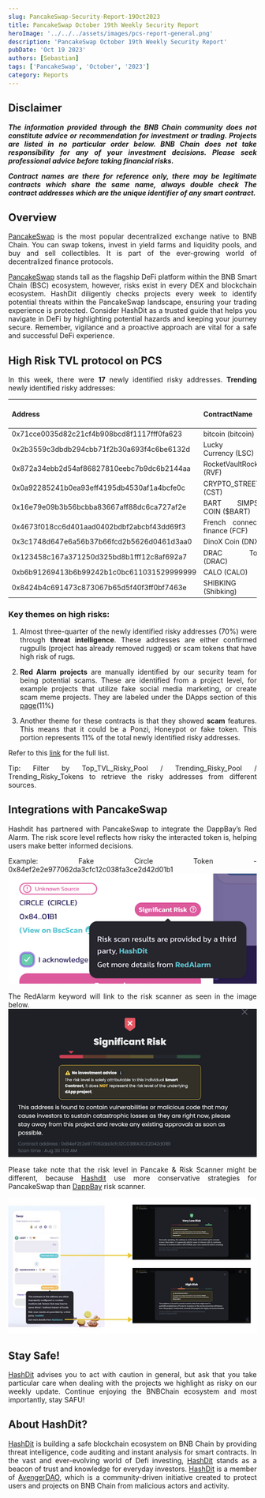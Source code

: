 ```yaml
---
slug: PancakeSwap-Security-Report-19Oct2023
title: PancakeSwap October 19th Weekly Security Report
heroImage: '../../../assets/images/pcs-report-general.png'
description: 'PancakeSwap October 19th Weekly Security Report'
pubDate: 'Oct 19 2023'
authors: [Sebastian]
tags: ['PancakeSwap', 'October', '2023']
category: Reports
---
```

<div align="justify">

## Disclaimer 


***The information provided through the BNB Chain community does not constitute advice or recommendation for investment or trading. Projects are listed in no particular order below. BNB Chain does not take responsibility for any of your investment decisions. Please seek professional advice before taking financial risks.***

***Contract names are there for reference only, there may be legitimate contracts which share the same name, always double check The contract addresses which are the unique identifier of any smart contract.***

## Overview
[PancakeSwap](https://pancakeswap.finance/) is the most popular decentralized exchange native to BNB Chain. You can swap tokens, invest in yield farms and liquidity pools, and buy and sell collectibles. It is part of the ever-growing world of decentralized finance protocols. 

[PancakeSwap](https://pancakeswap.finance/) stands tall as the flagship DeFi platform within the BNB Smart Chain (BSC) ecosystem, however, risks exist in every DEX and blockchain ecosystem. HashDit diligently checks projects every week to identify potential threats within the PancakeSwap landscape, ensuring your trading experience is protected. Consider HashDit as a trusted guide that helps you navigate in DeFi by highlighting potential hazards and keeping your journey secure. Remember, vigilance and a proactive approach are vital for a safe and successful DeFi experience.

## High Risk TVL protocol on PCS

In this week, there were **17** newly identified risky addresses.
**Trending** newly identified risky addresses: 

| Address      | 	ContractName |	Weekly Active Transactions |
| ----------- | 	----------- |	----------- |
|0x71cce0035d82c21cf4b908bcd8f1117fff0fa623|	bitcoin (bitcoin)|	427|
|0x2b3559c3dbdb294cbb71f2b30a693f4c6be6132d|	Lucky star Currency (LSC)|	350|
|0x872a34ebb2d54af86827810eebc7b9dc6b2144aa|	RocketVaultRocketX (RVF)|	215|
|0x0a92285241b0ea93eff4195db4530af1a4bcfe0c|	CRYPTO_STREET (CST)|	179|
|0x16e79e09b3b56bcbba83667aff88dc6ca727af2e|	BART SIMPSON COIN ($BART)|	162|
|0x4673f018cc6d401aad0402bdbf2abcbf43dd69f3|	French connection finance (FCF)|	100|
|0x3c1748d647e6a56b37b66fcd2b5626d0461d3aa0|	DinoX Coin (DNXC)|	23|
|0x123458c167a371250d325bd8b1fff12c8af692a7|	DRAC Token (DRAC)|	17|
|0xb6b91269413b6b99242b1c0bc611031529999999|	CALO (CALO)|	15|
|0x8424b4c691473c873067b65d5f40f3ff0bf7463e|	SHIBKING INU (Shibking)|	9|

### Key themes on high risks:

1. Almost three-quarter of the newly identified risky addresses (70%) were through **threat intelligence**. These addresses are either confirmed rugpulls (project has already removed rugged) or scam tokens that have high risk of rugs. 

2. **Red Alarm projects** are manually identified by our security team for being potential scams. These are identified from a project level, for example projects that utilize fake social media marketing, or create scam meme projects. They are labeled under the DApps section of this [page](https://dappbay.bnbchain.org/red-alarm)(11%)

3. Another theme for these contracts is that they showed **scam** features. This means that it could be a Ponzi, Honeypot or fake token. This portion represents 11% of the total newly identified risky addresses.

Refer to this [link](https://github.com/hashdit/hashdit/blob/main/gitbook_source_code/data/10192023_most_popular_risky_address.csv) for the full list.

Tip: Filter by Top_TVL_Risky_Pool / Trending_Risky_Pool / Trending_Risky_Tokens to retrieve the risky addresses from different sources.

## Integrations with PancakeSwap
Hashdit has partnered with PancakeSwap to integrate the DappBay’s Red Alarm. The risk score level reflects how risky the interacted token is, helping users make better informed decisions.


Example: Fake Circle Token - 0x84ef2e2e977062da3cfc12c038fa3ce2d42d01b1
![IMG-1](../2023-08-31/1.png)

The RedAlarm keyword will link to the risk scanner as seen in the image below.
![IMG-2](../2023-08-31/2.png)

Please take note that the risk level in Pancake & Risk Scanner might be different, because [Hashdit](https://www.hashdit.io/en) use more conservative strategies for PancakeSwap than [DappBay](https://dappbay.bnbchain.org/) risk scanner.

![IMG-3](../2023-08-31/3.jpeg)

## Stay Safe!
[HashDit](https://www.hashdit.io/en) advises you to act with caution in general, but ask that you take particular care when dealing with the projects we highlight as risky on our weekly update. Continue enjoying the BNBChain ecosystem and most importantly, stay SAFU!

## About HashDit?
[HashDit](https://www.hashdit.io/en) is building a safe blockchain ecosystem on BNB Chain by providing threat intelligence, code auditing and instant analysis for smart contracts. In the vast and ever-evolving world of Defi investing, [HashDit](https://www.hashdit.io/en) stands as a beacon of trust and knowledge for everyday investors.  [HashDit](https://www.hashdit.io/en) is a member of [AvengerDAO](https://www.bnbchain.org/en/blog/introducing-avengerdao-the-security-initiative-protecting-users-from-malicious-actors/), which is a community-driven initiative created to protect users and projects on BNB Chain from malicious actors and activity.

</div>